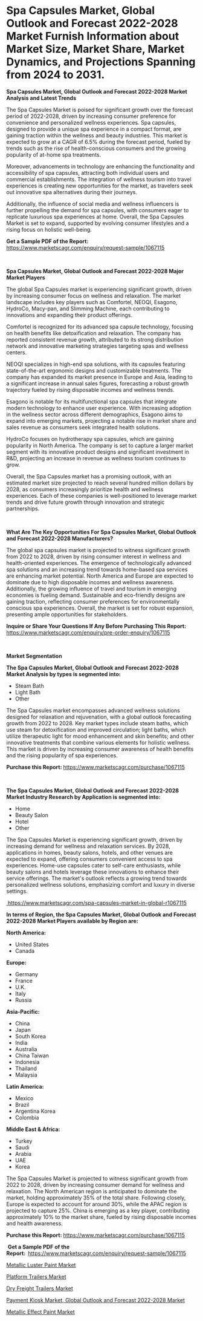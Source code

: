 <p><h1>Spa Capsules Market, Global Outlook and Forecast 2022-2028 Market Furnish Information about Market Size, Market Share, Market Dynamics, and Projections Spanning from 2024 to 2031.</h1></p><p><strong>Spa Capsules Market, Global Outlook and Forecast 2022-2028 Market Analysis and Latest Trends</strong></p>
<p><p>The Spa Capsules Market is poised for significant growth over the forecast period of 2022-2028, driven by increasing consumer preference for convenience and personalized wellness experiences. Spa capsules, designed to provide a unique spa experience in a compact format, are gaining traction within the wellness and beauty industries. This market is expected to grow at a CAGR of 6.5% during the forecast period, fueled by trends such as the rise of health-conscious consumers and the growing popularity of at-home spa treatments.</p><p>Moreover, advancements in technology are enhancing the functionality and accessibility of spa capsules, attracting both individual users and commercial establishments. The integration of wellness tourism into travel experiences is creating new opportunities for the market, as travelers seek out innovative spa alternatives during their journeys. </p><p>Additionally, the influence of social media and wellness influencers is further propelling the demand for spa capsules, with consumers eager to replicate luxurious spa experiences at home. Overall, the Spa Capsules Market is set to expand, supported by evolving consumer lifestyles and a rising focus on holistic well-being.</p></p>
<p><strong>Get a Sample PDF of the Report:&nbsp;</strong> <a href="https://www.marketscagr.com/enquiry/request-sample/1067115">https://www.marketscagr.com/enquiry/request-sample/1067115</a></p>
<p>&nbsp;</p>
<p><strong>Spa Capsules Market, Global Outlook and Forecast 2022-2028 Major Market Players</strong></p>
<p><p>The global Spa Capsules market is experiencing significant growth, driven by increasing consumer focus on wellness and relaxation. The market landscape includes key players such as Comfortel, NEOQI, Esagono, HydroCo, Macy-pan, and Slimming Machine, each contributing to innovations and expanding their product offerings.</p><p>Comfortel is recognized for its advanced spa capsule technology, focusing on health benefits like detoxification and relaxation. The company has reported consistent revenue growth, attributed to its strong distribution network and innovative marketing strategies targeting spas and wellness centers.</p><p>NEOQI specializes in high-end spa solutions, with its capsules featuring state-of-the-art ergonomic designs and customizable treatments. The company has expanded its market presence in Europe and Asia, leading to a significant increase in annual sales figures, forecasting a robust growth trajectory fueled by rising disposable incomes and wellness trends.</p><p>Esagono is notable for its multifunctional spa capsules that integrate modern technology to enhance user experience. With increasing adoption in the wellness sector across different demographics, Esagono aims to expand into emerging markets, projecting a notable rise in market share and sales revenue as consumers seek integrated health solutions.</p><p>HydroCo focuses on hydrotherapy spa capsules, which are gaining popularity in North America. The company is set to capture a larger market segment with its innovative product designs and significant investment in R&D, projecting an increase in revenue as wellness tourism continues to grow.</p><p>Overall, the Spa Capsules market has a promising outlook, with an estimated market size projected to reach several hundred million dollars by 2028, as consumers increasingly prioritize health and wellness experiences. Each of these companies is well-positioned to leverage market trends and drive future growth through innovation and strategic partnerships.</p></p>
<p>&nbsp;</p>
<p><strong>What Are The Key Opportunities For Spa Capsules Market, Global Outlook and Forecast 2022-2028 Manufacturers?</strong></p>
<p><p>The global spa capsules market is projected to witness significant growth from 2022 to 2028, driven by rising consumer interest in wellness and health-oriented experiences. The emergence of technologically advanced spa solutions and an increasing trend towards home-based spa services are enhancing market potential. North America and Europe are expected to dominate due to high disposable incomes and wellness awareness. Additionally, the growing influence of travel and tourism in emerging economies is fueling demand. Sustainable and eco-friendly designs are gaining traction, reflecting consumer preferences for environmentally conscious spa experiences. Overall, the market is set for robust expansion, presenting ample opportunities for stakeholders.</p></p>
<p><strong>Inquire or Share Your Questions If Any Before Purchasing This Report:</strong> <a href="https://www.marketscagr.com/enquiry/pre-order-enquiry/1067115">https://www.marketscagr.com/enquiry/pre-order-enquiry/1067115</a></p>
<p>&nbsp;</p>
<p><strong>Market Segmentation</strong></p>
<p><strong>The Spa Capsules Market, Global Outlook and Forecast 2022-2028 Market Analysis by types is segmented into:</strong></p>
<p><ul><li>Steam Bath</li><li>Light Bath</li><li>Other</li></ul></p>
<p><p>The Spa Capsules market encompasses advanced wellness solutions designed for relaxation and rejuvenation, with a global outlook forecasting growth from 2022 to 2028. Key market types include steam baths, which use steam for detoxification and improved circulation; light baths, which utilize therapeutic light for mood enhancement and skin benefits; and other innovative treatments that combine various elements for holistic wellness. This market is driven by increasing consumer awareness of health benefits and the rising popularity of spa experiences.</p></p>
<p><strong>Purchase this Report:&nbsp;</strong><a href="https://www.marketscagr.com/purchase/1067115">https://www.marketscagr.com/purchase/1067115</a></p>
<p>&nbsp;</p>
<p><strong>The Spa Capsules Market, Global Outlook and Forecast 2022-2028 Market Industry Research by Application is segmented into:</strong></p>
<p><ul><li>Home</li><li>Beauty Salon</li><li>Hotel</li><li>Other</li></ul></p>
<p><p>The Spa Capsules Market is experiencing significant growth, driven by increasing demand for wellness and relaxation services. By 2028, applications in homes, beauty salons, hotels, and other venues are expected to expand, offering consumers convenient access to spa experiences. Home-use capsules cater to self-care enthusiasts, while beauty salons and hotels leverage these innovations to enhance their service offerings. The market's outlook reflects a growing trend towards personalized wellness solutions, emphasizing comfort and luxury in diverse settings.</p></p>
<p><a href="https://www.marketscagr.com/spa-capsules-market-in-global-r1067115">&nbsp;https://www.marketscagr.com/spa-capsules-market-in-global-r1067115</a></p>
<p><strong>In terms of Region, the Spa Capsules Market, Global Outlook and Forecast 2022-2028 Market Players available by Region are:</strong></p>
<p>
    <p> <strong> North America: </strong>
        <ul>
            <li>United States</li>
            <li>Canada</li>
        </ul>
        </p> 
    <p> <strong> Europe: </strong>
        <ul>
            <li>Germany</li>
            <li>France</li>
            <li>U.K.</li>
            <li>Italy</li>
            <li>Russia</li>
        </ul>
        </p> 
    <p> <strong> Asia-Pacific: </strong>
        <ul>
            <li>China</li>
            <li>Japan</li>
            <li>South Korea</li>
            <li>India</li>
            <li>Australia</li>
            <li>China Taiwan</li>
            <li>Indonesia</li>
            <li>Thailand</li>
            <li>Malaysia</li>
        </ul>
        </p> 
    <p> <strong> Latin America: </strong>
        <ul>
            <li>Mexico</li>
            <li>Brazil</li>
            <li>Argentina Korea</li>
            <li>Colombia</li>
        </ul>
        </p> 
    <p> <strong> Middle East & Africa: </strong>
        <ul>
            <li>Turkey</li>
            <li>Saudi</li>
            <li>Arabia</li>
            <li>UAE</li>
            <li>Korea</li>
        </ul>
    </p>
    </p>
<p><p>The Spa Capsules Market is projected to witness significant growth from 2022 to 2028, driven by increasing consumer demand for wellness and relaxation. The North American region is anticipated to dominate the market, holding approximately 35% of the total share. Following closely, Europe is expected to account for around 30%, while the APAC region is projected to capture 25%. China is emerging as a key player, contributing approximately 10% to the market share, fueled by rising disposable incomes and health awareness.</p></p>
<p><strong>Purchase this Report: </strong><a href="https://www.marketscagr.com/purchase/1067115">https://www.marketscagr.com/purchase/1067115</a></p>
<p>&nbsp;<strong>Get a Sample PDF of the Report:&nbsp;&nbsp;</strong><a href="https://www.marketscagr.com/enquiry/request-sample/1067115">https://www.marketscagr.com/enquiry/request-sample/1067115</a></p>
<p><strong></strong></p>
<p><p><a href="https://www.linkedin.com/pulse/booming-metallic-luster-paint-market-sector-analysis-growth-projections-oepsf?trackingId=mF7F1sQzTVStODjzIl0XeA%3D%3D">Metallic Luster Paint Market</a></p><p><a href="https://medium.com/@paulcormier1971/what-is-platform-trailers-market-63634792bb8c">Platform Trailers Market</a></p><p><a href="https://medium.com/@paulcormier1971/dry-freight-trailers-market-report-by-product-type-load-10-tons-10-tons-load-20-tons-load-20-650405b184b7">Dry Freight Trailers Market</a></p><p><a href="https://github.com/guneycigdem35/Market-Research-Report-List-5/blob/main/payment-kiosk-market-global-outlook-and-forecast-2022-2028-market.md">Payment Kiosk Market, Global Outlook and Forecast 2022-2028 Market</a></p><p><a href="https://www.linkedin.com/pulse/strategic-market-insights-navigating-global-metallic-effect-paint-pe1nf?trackingId=Bt7KXoRhRV60D8VwCQlG4Q%3D%3D">Metallic Effect Paint Market</a></p></p>